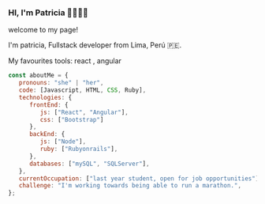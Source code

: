 ### HI, I'm Patricia 👋👩‍💻💗

welcome to my page!

I'm patricia, Fullstack developer from Lima, Perú 🇵🇪.

My favourites tools: react , angular

```js
const aboutMe = {
   pronouns: "she" | "her",
   code: [Javascript, HTML, CSS, Ruby],
   technologies: {
      frontEnd: {
         js: ["React", "Angular"],
         css: ["Bootstrap"]
      },
      backEnd: {
         js: ["Node"],
         ruby: ["Rubyonrails"],
      },
      databases: ["mySQL", "SQLServer"],
   },
   currentOccupation: ["last year student, open for job opportunities"],
   challenge: "I'm working towards being able to run a marathon.",
};
```



<!--
**patico14/patico14** is a ✨ _special_ ✨ repository because its `README.md` (this file) appears on your GitHub profile.

Here are some ideas to get you started:

- 🔭 I’m currently working on ...
- 🌱 I’m currently learning ...
- 👯 I’m looking to collaborate on ...
- 🤔 I’m looking for help with ...
- 💬 Ask me about ...
- 📫 How to reach me: ...
- 😄 Pronouns: ...
- ⚡ Fun fact: ...
-->

